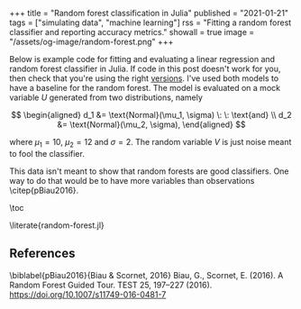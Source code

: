 +++
title = "Random forest classification in Julia"
published = "2021-01-21"
tags = ["simulating data", "machine learning"]
rss = "Fitting a random forest classifier and reporting accuracy metrics."
showall = true
image = "/assets/og-image/random-forest.png"
+++

Below is example code for fitting and evaluating a linear regression and random forest classifier in Julia.
If code in this post doesn't work for you, then check that you're using the right [versions](/#versions).
I've used both models to have a baseline for the random forest.
The model is evaluated on a mock variable $U$ generated from two distributions, namely

$$
\begin{aligned}
d_1 &= \text{Normal}(\mu_1, \sigma) \: \: \text{and} \\
d_2 &= \text{Normal}(\mu_2, \sigma),
\end{aligned}
$$

where $\mu_1 = 10$, $\mu_2 = 12$ and $\sigma = 2$.
The random variable $V$ is just noise meant to fool the classifier.

This data isn't meant to show that random forests are good classifiers.
One way to do that would be to have more variables than observations \citep{pBiau2016}.

\toc

\literate{random-forest.jl}

## References

\biblabel{pBiau2016}{Biau & Scornet, 2016}
Biau, G., Scornet, E. (2016).
A Random Forest Guided Tour.
TEST 25, 197–227 (2016).
<https://doi.org/10.1007/s11749-016-0481-7>
